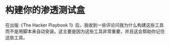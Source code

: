 # 构建你的渗透测试盒
在出版《The Hacker Playbook 1》后，我收到一些评论问我为什么构建这些工具而不是用脚本来自动安装。这主要是因为这些工具非常重要，并且这会帮助你记住这些工具。
